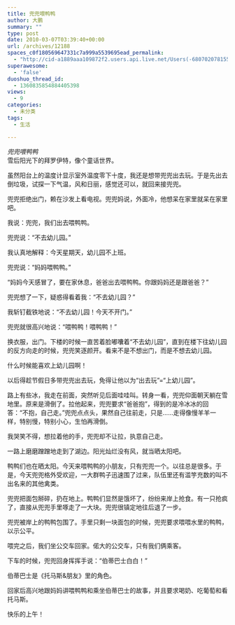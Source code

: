 ```yaml
---
title: 兜兜喂鸭鸭
author: 大鹏
summary: ""
type: post
date: 2010-03-07T03:39:40+00:00
url: /archives/12188
spaces_c0f180569647331c7a999a5539695ead_permalink:
  - "http://cid-a1889aaa109872f2.users.api.live.net/Users(-6807020781556960526)/Blogs('A1889AAA109872F2!102')/Entries('A1889AAA109872F2!976')?authkey=7T08dKQfQ0s%24"
superawesome:
  - 'false'
duoshuo_thread_id:
  - 1360835854884405398
views:
  - 9
categories:
  - 未分类
tags:
  - 生活

---
```

<div id="msgcns!A1889AAA109872F2!976" class="bvMsg">
  <span><span style="font-style:italic;">兜兜喂鸭鸭</span><br /><a href="http://pengzhaoblog.files.wordpress.com/2010/03/r0012596.jpg?w=300" target="_blank" rel="WLPP;url=http://pengzhaoblog.files.wordpress.com/2010/03/r0012596.jpg?w=300"><img src="http://pengzhaoblog.files.wordpress.com/2010/03/r0012596.jpg?w=300" alt="" /></a></span><br />雪后阳光下的拜罗伊特，像个童话世界。</p> 
  
  <p>
    虽然阳台上的温度计显示室外温度零下十度，我还是想带兜兜出去玩。于是先出去倒垃圾，试探一下气温，风和日丽，感觉还可以，就回来接兜兜。
  </p>
  
  <p>
    兜兜拒绝出门，赖在沙发上看电视。兜兜妈说，外面冷，他想呆在家里就呆在家里吧。
  </p>
  
  <p>
    我说：兜兜，我们出去喂鸭鸭。
  </p>
  
  <p>
    兜兜说：“不去幼儿园。”
  </p>
  
  <p>
    我认真地解释：今天星期天，幼儿园不上班。
  </p>
  
  <p>
    兜兜说：“妈妈喂鸭鸭。”
  </p>
  
  <p>
    “妈妈今天感冒了，要在家休息，爸爸出去喂鸭鸭。你跟妈妈还是跟爸爸？”
  </p>
  
  <p>
    兜兜想了一下，疑惑得看着我：“不去幼儿园？”
  </p>
  
  <p>
    我斩钉截铁地说：“不去幼儿园！今天不开门。”
  </p>
  
  <p>
    兜兜就很高兴地说：“喂鸭鸭！喂鸭鸭！”
  </p>
  
  <p>
    换衣服，出门。下楼的时候一直苦着脸嘟囔着“不去幼儿园”，直到在楼下往幼儿园的反方向走的时候，兜兜笑逐颜开。看来不是不想出门，而是不想去幼儿园。
  </p>
  
  <p>
    什么时候能喜欢上幼儿园啊！
  </p>
  
  <p>
    以后得趁节假日多带兜兜出去玩，免得让他以为“出去玩”=“上幼儿园”。
  </p>
  
  <p>
    路上有些冰，我走在前面，突然听见后面哇哇叫。转身一看，兜兜仰面朝天躺在雪地里。原来是滑倒了。拉他起来，兜兜要求“爸爸抱”，得到的是冷冰冰的回答：“不抱，自己走。”兜兜点点头，果然自己往前走，只是……走得像慢羊羊一样，特别慢，特别小心，生怕再滑倒。
  </p>
  
  <p>
    我哭笑不得，想拉着他的手，兜兜却不让拉，执意自己走。
  </p>
  
  <p>
    一路上磨磨蹭蹭地走到了湖边。阳光灿烂没有风，就当晒太阳吧。
  </p>
  
  <p>
    鸭鸭们也在晒太阳。今天来喂鸭鸭的小朋友，只有兜兜一个。以往总是很多。于是，今天兜兜格外受欢迎，一大群鸭子迅速围了过来，队伍里还有滥竽充数的叫不出名来的其他禽类。
  </p>
  
  <p>
    兜兜把面包掰碎，扔在地上。鸭鸭们显然是饿坏了，纷纷来岸上抢食。有一只抢疯了，直接从兜兜手里啄走了一大块。兜兜很镇定地往后退了一步。
  </p>
  
  <p>
    兜兜被岸上的鸭鸭包围了。手里只剩一块面包的时候，兜兜要求喂喂水里的鸭鸭，以示公平。
  </p>
  
  <p>
    喂完之后，我们坐公交车回家。偌大的公交车，只有我们俩乘客。
  </p>
  
  <p>
    下车的时候，兜兜回身挥挥手说：“伯蒂巴士白白！”
  </p>
  
  <p>
    伯蒂巴士是《托马斯&朋友》里的角色。
  </p>
  
  <p>
    回家后高兴地跟妈妈讲喂鸭鸭和乘坐伯蒂巴士的故事，并且要求喝奶、吃葡萄和看托马斯。
  </p>
  
  <p>
    快乐的上午！
  </p>
  
  <p>
    </div>
